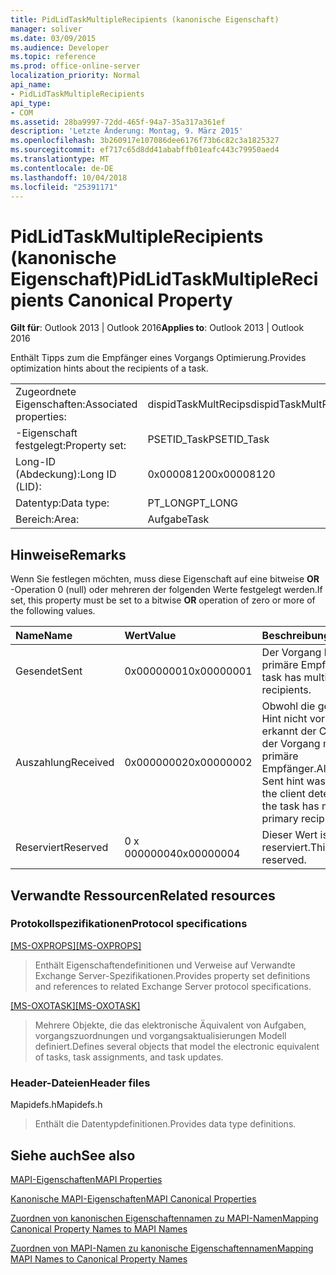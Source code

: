 ```yaml
---
title: PidLidTaskMultipleRecipients (kanonische Eigenschaft)
manager: soliver
ms.date: 03/09/2015
ms.audience: Developer
ms.topic: reference
ms.prod: office-online-server
localization_priority: Normal
api_name:
- PidLidTaskMultipleRecipients
api_type:
- COM
ms.assetid: 28ba9997-72dd-465f-94a7-35a317a361ef
description: 'Letzte Änderung: Montag, 9. März 2015'
ms.openlocfilehash: 3b260917e107086dee6176f73b6c82c3a1825327
ms.sourcegitcommit: ef717c65d8dd41ababffb01eafc443c79950aed4
ms.translationtype: MT
ms.contentlocale: de-DE
ms.lasthandoff: 10/04/2018
ms.locfileid: "25391171"
---
```

# <a name="pidlidtaskmultiplerecipients-canonical-property"></a><span data-ttu-id="a2915-103">PidLidTaskMultipleRecipients (kanonische Eigenschaft)</span><span class="sxs-lookup"><span data-stu-id="a2915-103">PidLidTaskMultipleRecipients Canonical Property</span></span>

  
  
<span data-ttu-id="a2915-104">**Gilt für**: Outlook 2013 | Outlook 2016</span><span class="sxs-lookup"><span data-stu-id="a2915-104">**Applies to**: Outlook 2013 | Outlook 2016</span></span> 
  
<span data-ttu-id="a2915-105">Enthält Tipps zum die Empfänger eines Vorgangs Optimierung.</span><span class="sxs-lookup"><span data-stu-id="a2915-105">Provides optimization hints about the recipients of a task.</span></span>
  
|||
|:-----|:-----|
|<span data-ttu-id="a2915-106">Zugeordnete Eigenschaften:</span><span class="sxs-lookup"><span data-stu-id="a2915-106">Associated properties:</span></span>  <br/> |<span data-ttu-id="a2915-107">dispidTaskMultRecips</span><span class="sxs-lookup"><span data-stu-id="a2915-107">dispidTaskMultRecips</span></span>  <br/> |
|<span data-ttu-id="a2915-108">-Eigenschaft festgelegt:</span><span class="sxs-lookup"><span data-stu-id="a2915-108">Property set:</span></span>  <br/> |<span data-ttu-id="a2915-109">PSETID_Task</span><span class="sxs-lookup"><span data-stu-id="a2915-109">PSETID_Task</span></span>  <br/> |
|<span data-ttu-id="a2915-110">Long-ID (Abdeckung):</span><span class="sxs-lookup"><span data-stu-id="a2915-110">Long ID (LID):</span></span>  <br/> |<span data-ttu-id="a2915-111">0x00008120</span><span class="sxs-lookup"><span data-stu-id="a2915-111">0x00008120</span></span>  <br/> |
|<span data-ttu-id="a2915-112">Datentyp:</span><span class="sxs-lookup"><span data-stu-id="a2915-112">Data type:</span></span>  <br/> |<span data-ttu-id="a2915-113">PT_LONG</span><span class="sxs-lookup"><span data-stu-id="a2915-113">PT_LONG</span></span>  <br/> |
|<span data-ttu-id="a2915-114">Bereich:</span><span class="sxs-lookup"><span data-stu-id="a2915-114">Area:</span></span>  <br/> |<span data-ttu-id="a2915-115">Aufgabe</span><span class="sxs-lookup"><span data-stu-id="a2915-115">Task</span></span>  <br/> |
   
## <a name="remarks"></a><span data-ttu-id="a2915-116">Hinweise</span><span class="sxs-lookup"><span data-stu-id="a2915-116">Remarks</span></span>

<span data-ttu-id="a2915-117">Wenn Sie festlegen möchten, muss diese Eigenschaft auf eine bitweise **OR** -Operation 0 (null) oder mehreren der folgenden Werte festgelegt werden.</span><span class="sxs-lookup"><span data-stu-id="a2915-117">If set, this property must be set to a bitwise **OR** operation of zero or more of the following values.</span></span> 
  
|<span data-ttu-id="a2915-118">**Name**</span><span class="sxs-lookup"><span data-stu-id="a2915-118">**Name**</span></span>|<span data-ttu-id="a2915-119">**Wert**</span><span class="sxs-lookup"><span data-stu-id="a2915-119">**Value**</span></span>|<span data-ttu-id="a2915-120">**Beschreibung**</span><span class="sxs-lookup"><span data-stu-id="a2915-120">**Description**</span></span>|
|:-----|:-----|:-----|
|<span data-ttu-id="a2915-121">Gesendet</span><span class="sxs-lookup"><span data-stu-id="a2915-121">Sent</span></span>  <br/> |<span data-ttu-id="a2915-122">0x00000001</span><span class="sxs-lookup"><span data-stu-id="a2915-122">0x00000001</span></span>  <br/> |<span data-ttu-id="a2915-123">Der Vorgang hat mehrere primäre Empfänger.</span><span class="sxs-lookup"><span data-stu-id="a2915-123">The task has multiple primary recipients.</span></span>  <br/> |
|<span data-ttu-id="a2915-124">Auszahlung</span><span class="sxs-lookup"><span data-stu-id="a2915-124">Received</span></span>  <br/> |<span data-ttu-id="a2915-125">0x00000002</span><span class="sxs-lookup"><span data-stu-id="a2915-125">0x00000002</span></span>  <br/> |<span data-ttu-id="a2915-126">Obwohl die gesendete Hint nicht vorhanden war, erkannt der Client, dass der Vorgang mehrere primäre Empfänger.</span><span class="sxs-lookup"><span data-stu-id="a2915-126">Although the Sent hint was not present, the client detected that the task has multiple primary recipients.</span></span>  <br/> |
|<span data-ttu-id="a2915-127">Reserviert</span><span class="sxs-lookup"><span data-stu-id="a2915-127">Reserved</span></span>  <br/> |<span data-ttu-id="a2915-128">0 x 00000004</span><span class="sxs-lookup"><span data-stu-id="a2915-128">0x00000004</span></span>  <br/> |<span data-ttu-id="a2915-129">Dieser Wert ist reserviert.</span><span class="sxs-lookup"><span data-stu-id="a2915-129">This value is reserved.</span></span>  <br/> |
   
## <a name="related-resources"></a><span data-ttu-id="a2915-130">Verwandte Ressourcen</span><span class="sxs-lookup"><span data-stu-id="a2915-130">Related resources</span></span>

### <a name="protocol-specifications"></a><span data-ttu-id="a2915-131">Protokollspezifikationen</span><span class="sxs-lookup"><span data-stu-id="a2915-131">Protocol specifications</span></span>

<span data-ttu-id="a2915-132">[[MS-OXPROPS]](https://msdn.microsoft.com/library/f6ab1613-aefe-447d-a49c-18217230b148%28Office.15%29.aspx)</span><span class="sxs-lookup"><span data-stu-id="a2915-132">[[MS-OXPROPS]](https://msdn.microsoft.com/library/f6ab1613-aefe-447d-a49c-18217230b148%28Office.15%29.aspx)</span></span>
  
> <span data-ttu-id="a2915-133">Enthält Eigenschaftendefinitionen und Verweise auf Verwandte Exchange Server-Spezifikationen.</span><span class="sxs-lookup"><span data-stu-id="a2915-133">Provides property set definitions and references to related Exchange Server protocol specifications.</span></span>
    
<span data-ttu-id="a2915-134">[[MS-OXOTASK]](https://msdn.microsoft.com/library/55600ec0-6195-4730-8436-59c7931ef27e%28Office.15%29.aspx)</span><span class="sxs-lookup"><span data-stu-id="a2915-134">[[MS-OXOTASK]](https://msdn.microsoft.com/library/55600ec0-6195-4730-8436-59c7931ef27e%28Office.15%29.aspx)</span></span>
  
> <span data-ttu-id="a2915-135">Mehrere Objekte, die das elektronische Äquivalent von Aufgaben, vorgangszuordnungen und vorgangsaktualisierungen Modell definiert.</span><span class="sxs-lookup"><span data-stu-id="a2915-135">Defines several objects that model the electronic equivalent of tasks, task assignments, and task updates.</span></span>
    
### <a name="header-files"></a><span data-ttu-id="a2915-136">Header-Dateien</span><span class="sxs-lookup"><span data-stu-id="a2915-136">Header files</span></span>

<span data-ttu-id="a2915-137">Mapidefs.h</span><span class="sxs-lookup"><span data-stu-id="a2915-137">Mapidefs.h</span></span>
  
> <span data-ttu-id="a2915-138">Enthält die Datentypdefinitionen.</span><span class="sxs-lookup"><span data-stu-id="a2915-138">Provides data type definitions.</span></span>
    
## <a name="see-also"></a><span data-ttu-id="a2915-139">Siehe auch</span><span class="sxs-lookup"><span data-stu-id="a2915-139">See also</span></span>



[<span data-ttu-id="a2915-140">MAPI-Eigenschaften</span><span class="sxs-lookup"><span data-stu-id="a2915-140">MAPI Properties</span></span>](mapi-properties.md)
  
[<span data-ttu-id="a2915-141">Kanonische MAPI-Eigenschaften</span><span class="sxs-lookup"><span data-stu-id="a2915-141">MAPI Canonical Properties</span></span>](mapi-canonical-properties.md)
  
[<span data-ttu-id="a2915-142">Zuordnen von kanonischen Eigenschaftennamen zu MAPI-Namen</span><span class="sxs-lookup"><span data-stu-id="a2915-142">Mapping Canonical Property Names to MAPI Names</span></span>](mapping-canonical-property-names-to-mapi-names.md)
  
[<span data-ttu-id="a2915-143">Zuordnen von MAPI-Namen zu kanonische Eigenschaftennamen</span><span class="sxs-lookup"><span data-stu-id="a2915-143">Mapping MAPI Names to Canonical Property Names</span></span>](mapping-mapi-names-to-canonical-property-names.md)

